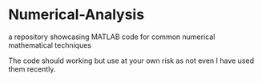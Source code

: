 # Numerical-Analysis
a repository showcasing MATLAB code for common numerical mathematical techniques

The code should working but use at your own risk as not even I have used them recently. 
